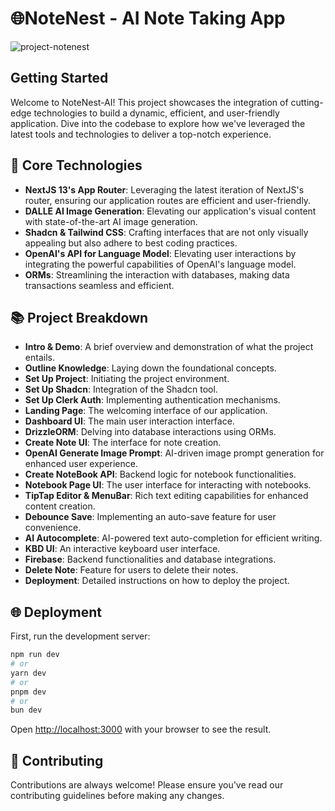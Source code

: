 # 🌐NoteNest - AI Note Taking App

![project-notenest](https://github.com/Nadav23AnT/NoteNest-AI-app/assets/71144691/c2bd969d-fe2b-47f2-adda-9522053e3c4e)
## Getting Started
Welcome to NoteNest-AI! This project showcases the integration of cutting-edge technologies to build a dynamic, efficient, and user-friendly application. Dive into the codebase to explore how we've leveraged the latest tools and technologies to deliver a top-notch experience.

## 🚀 Core Technologies

- **NextJS 13's App Router**: Leveraging the latest iteration of NextJS's router, ensuring our application routes are efficient and user-friendly.
- **DALLE AI Image Generation**: Elevating our application's visual content with state-of-the-art AI image generation.
- **Shadcn & Tailwind CSS**: Crafting interfaces that are not only visually appealing but also adhere to best coding practices.
- **OpenAI's API for Language Model**: Elevating user interactions by integrating the powerful capabilities of OpenAI's language model.
- **ORMs**: Streamlining the interaction with databases, making data transactions seamless and efficient.

## 📚 Project Breakdown

- **Intro & Demo**: A brief overview and demonstration of what the project entails.
- **Outline Knowledge**: Laying down the foundational concepts.
- **Set Up Project**: Initiating the project environment.
- **Set Up Shadcn**: Integration of the Shadcn tool.
- **Set Up Clerk Auth**: Implementing authentication mechanisms.
- **Landing Page**: The welcoming interface of our application.
- **Dashboard UI**: The main user interaction interface.
- **DrizzleORM**: Delving into database interactions using ORMs.
- **Create Note UI**: The interface for note creation.
- **OpenAI Generate Image Prompt**: AI-driven image prompt generation for enhanced user experience.
- **Create NoteBook API**: Backend logic for notebook functionalities.
- **Notebook Page UI**: The user interface for interacting with notebooks.
- **TipTap Editor & MenuBar**: Rich text editing capabilities for enhanced content creation.
- **Debounce Save**: Implementing an auto-save feature for user convenience.
- **AI Autocomplete**: AI-powered text auto-completion for efficient writing.
- **KBD UI**: An interactive keyboard user interface.
- **Firebase**: Backend functionalities and database integrations.
- **Delete Note**: Feature for users to delete their notes.
- **Deployment**: Detailed instructions on how to deploy the project.

## 🌐 Deployment

First, run the development server:

```bash
npm run dev
# or
yarn dev
# or
pnpm dev
# or
bun dev
```

Open [http://localhost:3000](http://localhost:3000) with your browser to see the result.

## 🤝 Contributing
Contributions are always welcome! Please ensure you've read our contributing guidelines before making any changes.

